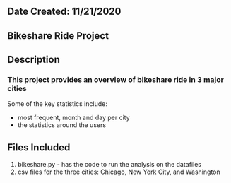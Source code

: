 ## Date Created: 11/21/2020 ##

## Bikeshare Ride Project ##

## Description ##
### This project provides an overview of bikeshare ride in 3 major cities ### 
Some of the key statistics include: 
- most frequent, month and day per city 
- the statistics around the users 

## Files Included ## 
1. bikeshare.py - has the code to run the analysis on the datafiles 
2. csv files for the three cities: Chicago, New York City, and Washington 


